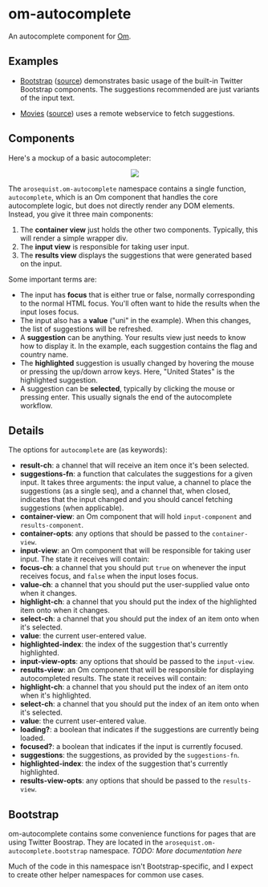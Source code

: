 # om-autocomplete

An autocomplete component for [Om](http://github.com/swannodette/om).

## Examples

* [Bootstrap](http://arosequist.github.io/om-autocomplete/bootstrap/index.html) ([source](https://github.com/arosequist/om-autocomplete/blob/master/examples/bootstrap/src/arosequist/om_autocomplete/examples/bootstrap.cljs)) demonstrates basic usage of the built-in Twitter Bootstrap components. The suggestions recommended are just variants of the input text.

* [Movies](http://arosequist.github.io/om-autocomplete/movies/index.html) ([source](https://github.com/arosequist/om-autocomplete/blob/master/examples/movies/src/arosequist/om_autocomplete/examples/movies.cljs)) uses a remote webservice to fetch suggestions.

## Components

Here's a mockup of a basic autocompleter:

<p align="center">
  <img src="http://arosequist.github.io/om-autocomplete/components.png" />
</p>

The `arosequist.om-autocomplete` namespace contains a single function, `autocomplete`, which is an Om component that handles the core autocomplete logic, but does not directly render any DOM elements. Instead, you give it three main components:

1. The **container view** just holds the other two components. Typically, this will render a simple wrapper div.
1. The **input view** is responsible for taking user input.
1. The **results view** displays the suggestions that were generated based on the input.

Some important terms are:

* The input has **focus** that is either true or false, normally corresponding to the normal HTML focus. You'll often want to hide the results when the input loses focus.
* The input also has a **value** ("uni" in the example). When this changes, the list of suggestions will be refreshed.
* A **suggestion** can be anything. Your results view just needs to know how to display it. In the example, each suggestion contains the flag and country name.
* The **highlighted** suggestion is usually changed by hovering the mouse or pressing the up/down arrow keys. Here, "United States" is the highlighted suggestion.
* A suggestion can be **selected**, typically by clicking the mouse or pressing enter. This usually signals the end of the autocomplete workflow.

## Details

The options for `autocomplete` are (as keywords):

* **result-ch**: a channel that will receive an item once it's been selected.
* **suggestions-fn**: a function that calculates the suggestions for a given input. It takes three arguments: the input value, a channel to place the suggestions (as a single seq), and a channel that, when closed, indicates that the input changed and you should cancel fetching suggestions (when applicable).
* **container-view**: an Om component that will hold `input-component` and `results-component`.
* **container-opts**: any options that should be passed to the `container-view`.
* **input-view**: an Om component that will be responsible for taking user input. The state it receives will contain:
 * **focus-ch**: a channel that you should put `true` on whenever the input receives focus, and `false` when the input loses focus.
 * **value-ch**: a channel that you should put the user-supplied value onto when it changes.
 * **highlight-ch**: a channel that you should put the index of the highlighted item onto when it changes.
 * **select-ch**: a channel that you should put the index of an item onto when it's selected.
 * **value**: the current user-entered value.
 * **highlighted-index**: the index of the suggestion that's currently highlighted.
* **input-view-opts**: any options that should be passed to the `input-view`.
* **results-view**: an Om component that will be responsible for displaying autocompleted results. The state it receives will contain:
 * **highlight-ch**: a channel that you should put the index of an item onto when it's highlighted.
 * **select-ch**: a channel that you should put the index of an item onto when it's selected.
 * **value**: the current user-entered value.
 * **loading?**: a boolean that indicates if the suggestions are currently being loaded.
 * **focused?**: a boolean that indicates if the input is currently focused.
 * **suggestions**: the suggestions, as provided by the `suggestions-fn`.
 * **highlighted-index**: the index of the suggestion that's currently highlighted.
* **results-view-opts**: any options that should be passed to the `results-view`.

## Bootstrap

om-autocomplete contains some convenience functions for pages that are using Twitter Boostrap. They are located in the `arosequist.om-autocomplete.bootstrap` namespace. *TODO: More documentation here*

Much of the code in this namespace isn't Bootstrap-specific, and I expect to create other helper namespaces for common use cases.
